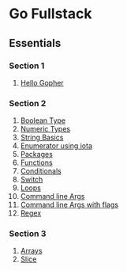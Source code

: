 # Go Fullstack
## Essentials
### Section 1
1. [Hello Gopher](essentials/section1/hellogopher.go)

### Section 2
1. [Boolean Type](essentials/section2/lightswitch.go)
2. [Numeric Types](essentials/section2/declarenumerics.go)
3. [String Basics]()
4. [Enumerator using iota]()
5. [Packages]()
6. [Functions]()
7. [Conditionals]()
8. [Switch]()
9. [Loops]()
10. [Command line Args]()
11. [Command line Args with flags]()
12. [Regex]()

### Section 3
1. [Arrays]()
2. [Slice]()